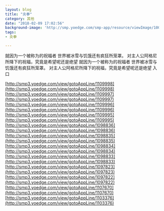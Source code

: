 ```yaml
---
layout: blog
title: "炎拳"
category: 其他
date: "2018-02-09 17:02:56"
background-image: 'http://smp.yoedge.com/smp-app/resource/viewImage/1002108appline.png'
tags:
- 炎拳

---
```

就因为一个被称为的祝福者 世界被冰雪与饥饿还有疯狂所笼罩。 对主人公阿格尼所降下的祝福，究竟是希望呢还是绝望
就因为一个被称为的祝福者 世界被冰雪与饥饿还有疯狂所笼罩。 对主人公阿格尼所降下的祝福，究竟是希望呢还是绝望
入口

[http://smp3.yoedge.com/view/gotoAppLine/1109998](http://smp3.yoedge.com/view/gotoAppLine/1109998)
[http://smp3.yoedge.com/view/gotoAppLine/1109997](http://smp3.yoedge.com/view/gotoAppLine/1109997)
[http://smp3.yoedge.com/view/gotoAppLine/1109996](http://smp3.yoedge.com/view/gotoAppLine/1109996)
[http://smp3.yoedge.com/view/gotoAppLine/1109995](http://smp3.yoedge.com/view/gotoAppLine/1109995)
[http://smp3.yoedge.com/view/gotoAppLine/1098836](http://smp3.yoedge.com/view/gotoAppLine/1098836)
[http://smp3.yoedge.com/view/gotoAppLine/1098835](http://smp3.yoedge.com/view/gotoAppLine/1098835)
[http://smp3.yoedge.com/view/gotoAppLine/1098834](http://smp3.yoedge.com/view/gotoAppLine/1098834)
[http://smp3.yoedge.com/view/gotoAppLine/1098833](http://smp3.yoedge.com/view/gotoAppLine/1098833)
[http://smp3.yoedge.com/view/gotoAppLine/1097823](http://smp3.yoedge.com/view/gotoAppLine/1097823)
[http://smp3.yoedge.com/view/gotoAppLine/1097822](http://smp3.yoedge.com/view/gotoAppLine/1097822)
[http://smp3.yoedge.com/view/gotoAppLine/1107670](http://smp3.yoedge.com/view/gotoAppLine/1107670)
[http://smp3.yoedge.com/view/gotoAppLine/1103376](http://smp3.yoedge.com/view/gotoAppLine/1103376)

        
